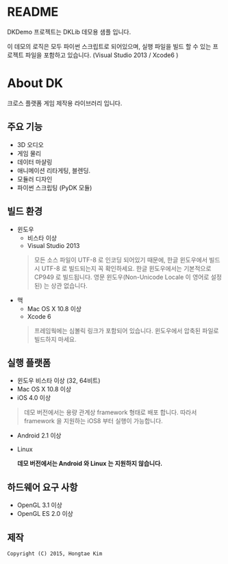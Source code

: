 # README #

DKDemo 프로젝트는 DKLib 데모용 샘플 입니다.

이 데모의 로직은 모두 파이썬 스크립트로 되어있으며, 실행 파일을 빌드 할 수 있는 프로젝트 파일을 포함하고 있습니다. (Visual Studio 2013 / Xcode6 )


# About DK
크로스 플랫폼 게임 제작용 라이브러리 입니다.
## 주요 기능
* 3D 오디오
* 게임 물리
* 데이터 마샬링
* 애니메이션 리타게팅, 블렌딩.
* 모듈러 디자인
* 파이썬 스크립팅 (PyDK 모듈)

## 빌드 환경
* 윈도우
    * 비스타 이상
    * Visual Studio 2013
    > 모든 소스 파일이 UTF-8 로 인코딩 되어있기 때문에, 한글 윈도우에서 빌드시 UTF-8 로 빌드되는지 꼭 확인하세요. 한글 윈도우에서는 기본적으로 CP949 로 빌드됩니다. 영문 윈도우(Non-Unicode Locale 이 영어로 설정된) 는 상관 없습니다.
* 맥
    * Mac OS X 10.8 이상
    * Xcode 6
    > 프레임웍에는 심볼릭 링크가 포함되어 있습니다. 윈도우에서 압축된 파일로 빌드하지 마세요.
## 실행 플랫폼
* 윈도우 비스타 이상 (32, 64비트)
* Mac OS X 10.8 이상
* iOS 4.0 이상
> 데모 버전에서는 용량 관계상 framework 형태로 배포 합니다. 따라서 framework 을 지원하는 iOS8 부터 실행이 가능합니다.
* Android 2.1 이상
* Linux

    **데모 버전에서는 Android 와 Linux 는 지원하지 않습니다.**

## 하드웨어 요구 사항
* OpenGL 3.1 이상
* OpenGL ES 2.0 이상

## 제작
    Copyright (C) 2015, Hongtae Kim